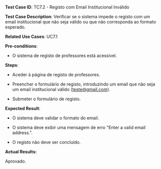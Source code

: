 **Test Case ID**: TC7.2 - Registo com Email Institucional Inválido

**Test Case Description**: Verificar se o sistema impede o registo com um email institucional que não seja válido ou que não corresponda ao formato esperado.

**Related Use Cases**: UC7.1

**Pre-conditions**:

- O sistema de registo de professores está acessível.

**Steps**:

- Aceder à página de registo de professores.

- Preencher o formulário de registo, introduzindo um email que não seja um email institucional válido (teste@gmail.com).

- Submeter o formulário de registo.

**Expected Result**:

- O sistema deve validar o formato do email.

- O sistema deve exibir uma mensagem de erro "Enter a valid email address.".

- O registo não deve ser concluído.

**Actual Results:**

Aprovado.